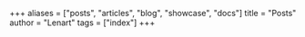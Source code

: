 +++
aliases = ["posts", "articles", "blog", "showcase", "docs"]
title = "Posts"
author = "Lenart"
tags = ["index"]
+++
